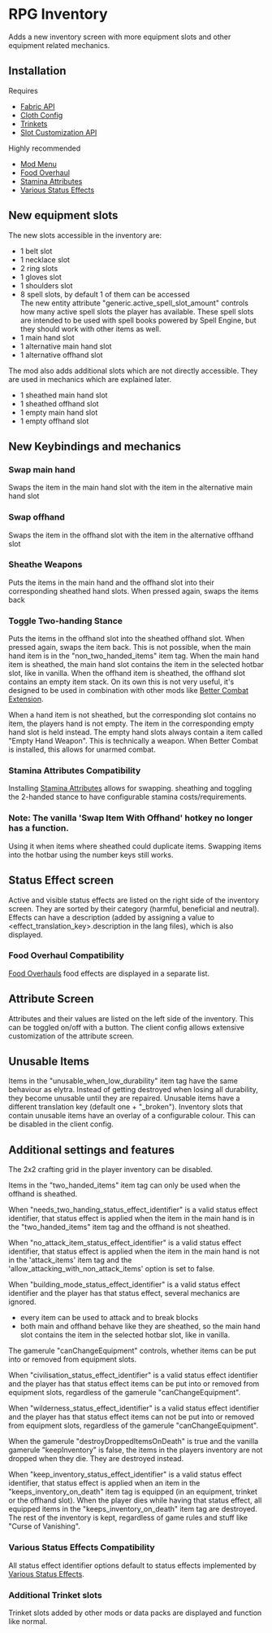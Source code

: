 # RPG Inventory

Adds a new inventory screen with more equipment slots and other equipment related mechanics.

## Installation
Requires
- [Fabric API](https://modrinth.com/mod/fabric-api)
- [Cloth Config](https://modrinth.com/mod/cloth-config)
- [Trinkets](https://modrinth.com/mod/trinkets)
- [Slot Customization API](https://modrinth.com/mod/slot-customization-api)

Highly recommended
- [Mod Menu](https://modrinth.com/mod/modmenu)
- [Food Overhaul](https://modrinth.com/mod/food-overhaul)
- [Stamina Attributes](https://modrinth.com/mod/stamina-attributes)
- [Various Status Effects](https://modrinth.com/mod/various-status-effects)

## New equipment slots
The new slots accessible in the inventory are:
- 1 belt slot
- 1 necklace slot
- 2 ring slots
- 1 gloves slot
- 1 shoulders slot
- 8 spell slots, by default 1 of them can be accessed\
The new entity attribute "generic.active_spell_slot_amount" controls how many active spell slots the player has available.
These spell slots are intended to be used with spell books powered by Spell Engine, but they should work with other items as well.
- 1 main hand slot
- 1 alternative main hand slot
- 1 alternative offhand slot

The mod also adds additional slots which are not directly accessible. They are used in mechanics which are explained later.
- 1 sheathed main hand slot
- 1 sheathed offhand slot
- 1 empty main hand slot
- 1 empty offhand slot

## New Keybindings and mechanics
### Swap main hand
Swaps the item in the main hand slot with the item in the alternative main hand slot
### Swap offhand
Swaps the item in the offhand slot with the item in the alternative offhand slot
### Sheathe Weapons
Puts the items in the main hand and the offhand slot into their corresponding sheathed hand slots. When pressed again, swaps the items back
### Toggle Two-handing Stance
Puts the items in the offhand slot into the sheathed offhand slot. When pressed again, swaps the item back. This is not possible, when the main hand item is in the "non_two_handed_items" item tag.
When the main hand item is sheathed, the main hand slot contains the item in the selected hotbar slot, like in vanilla.
When the offhand item is sheathed, the offhand slot contains an empty item stack. On its own this is not very useful, it's designed to be used in combination with other mods like [Better Combat Extension](https://modrinth.com/mod/bettercombat-extension).

When a hand item is not sheathed, but the corresponding slot contains no item, the players hand is not empty. The item in the corresponding empty hand slot is held instead.
The empty hand slots always contain a item called "Empty Hand Weapon". This is technically a weapon. When Better Combat is installed, this allows for unarmed combat.

### Stamina Attributes Compatibility
Installing [Stamina Attributes](https://modrinth.com/mod/stamina-attributes) allows for swapping. sheathing and toggling the 2-handed stance to have configurable stamina costs/requirements.

### Note: The vanilla 'Swap Item With Offhand' hotkey no longer has a function.
Using it when items where sheathed could duplicate items. Swapping items into the hotbar using the number keys still works.

## Status Effect screen
Active and visible status effects are listed on the right side of the inventory screen. They are sorted by their category (harmful, beneficial and neutral). Effects can have a description (added by assigning a value to <effect_translation_key>.description in the lang files), which is also displayed.

### Food Overhaul Compatibility
[Food Overhauls](https://modrinth.com/mod/food-overhaul) food effects are displayed in a separate list.

## Attribute Screen
Attributes and their values are listed on the left side of the inventory. This can be toggled on/off with a button.
The client config allows extensive customization of the attribute screen.

## Unusable Items
Items in the "unusable_when_low_durability" item tag have the same behaviour as elytra. Instead of getting destroyed when losing all durability, they become unusable until they are repaired. Unusable items have a different translation key (default one + "_broken").
Inventory slots that contain unusable items have an overlay of a configurable colour. This can be disabled in the client config.

## Additional settings and features
The 2x2 crafting grid in the player inventory can be disabled.

Items in the "two_handed_items" item tag can only be used when the offhand is sheathed.

When "needs_two_handing_status_effect_identifier" is a valid status effect identifier, that status effect is applied when the item in the main hand is in the "two_handed_items" item tag and the offhand is not sheathed.

When "no_attack_item_status_effect_identifier" is a valid status effect identifier, that status effect is applied when the item in the main hand is not in the 'attack_items' item tag and the 'allow_attacking_with_non_attack_items' option is set to false.

When "building_mode_status_effect_identifier" is a valid status effect identifier and the player has that status effect, several mechanics are ignored.
- every item can be used to attack and to break blocks
- both main and offhand behave like they are sheathed, so the main hand slot contains the item in the selected hotbar slot, like in vanilla.

The gamerule "canChangeEquipment" controls, whether items can be put into or removed from equipment slots.

When "civilisation_status_effect_identifier" is a valid status effect identifier and the player has that status effect items can be put into or removed from equipment slots, regardless of the gamerule "canChangeEquipment".

When "wilderness_status_effect_identifier" is a valid status effect identifier and the player has that status effect items can not be put into or removed from equipment slots, regardless of the gamerule "canChangeEquipment".

When the gamerule "destroyDroppedItemsOnDeath" is true and the vanilla gamerule "keepInventory" is false, the items in the players inventory are not dropped when they die. They are destroyed instead.

When "keep_inventory_status_effect_identifier" is a valid status effect identifier, that status effect is applied when an item in the "keeps_inventory_on_death" item tag is equipped (in an equipment, trinket or the offhand slot).
When the player dies while having that status effect, all equipped items in the "keeps_inventory_on_death" item tag are destroyed. The rest of the inventory is kept, regardless of game rules and stuff like "Curse of Vanishing".

### Various Status Effects Compatibility
All status effect identifier options default to status effects implemented by [Various Status Effects](https://modrinth.com/mod/various-status-effects).

### Additional Trinket slots
Trinket slots added by other mods or data packs are displayed and function like normal.
